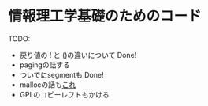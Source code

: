 # 情報理工学基礎のためのコード

TODO:
- 戻り値の ! と ()の違いについて Done!
- pagingの話する
- ついでにsegmentも Done!
- mallocの話も[これ](https://qiita.com/Koichiro-Kanaya/items/dca1979d9bbf30decf11)
- GPLのコピーレフトもかける
